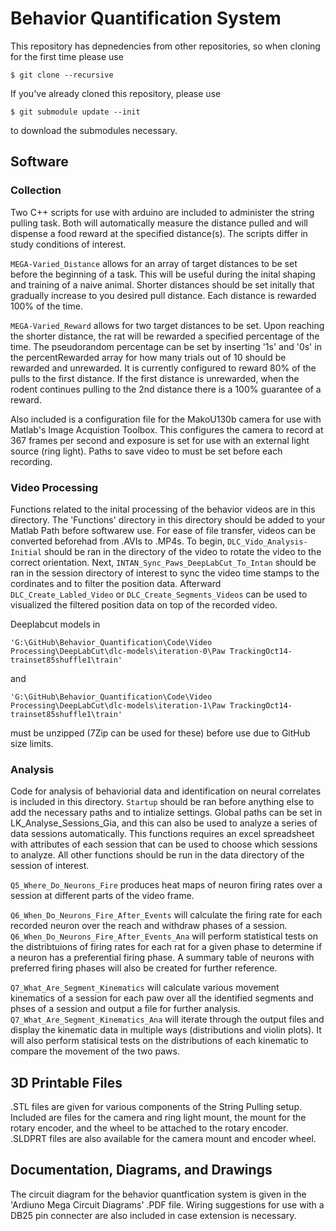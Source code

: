 <h1>Behavior Quantification System</h1>

This repository has depnedencies from other repositories, so when cloning for the first time please use 

	$ git clone --recursive

If you've already cloned this repository, please use 
	
	$ git submodule update --init
to download the submodules necessary.



<h2>Software</h2>
	
<h3>Collection</h3>
	<p>Two C++ scripts for use with arduino are included to administer the string pulling task. Both will automatically measure the distance pulled and will dispense a food reward at the specified distance(s). The scripts differ in study conditions of interest. </p>
	<p><code>MEGA-Varied_Distance</code> allows for an array of target distances to be set before the beginning of a task. This will be useful during the inital shaping and training of a naive animal. Shorter distances should be set initally that gradually increase to you desired pull distance. Each distance is rewarded 100% of the time.</p>
	<p><code>MEGA-Varied_Reward</code> allows for two target distances to be set. Upon reaching the shorter distance, the rat will be rewarded a specified percentage of the time. The pseudorandom percentage can be set by inserting '1s' and '0s' in the percentRewarded array for how many trials out of 10 should be rewarded and unrewarded. It is currently configured to reward 80% of the pulls to the first distance. If the first distance is unrewarded, when the rodent continues pulling to the 2nd distance there is a 100% guarantee of a reward.</p>
	<p>Also included is a configuration file for the MakoU130b camera for use with Matlab's Image Acquistion Toolbox. This configures the camera to record at 367 frames per second and exposure is set for use with an external light source (ring light). Paths to save video to must be set before each recording.</p>


<h3>Video Processing</h3>
	<p>Functions related to the inital processing of the behavior videos are in this directory. The 'Functions' directory in this directory should be added to your Matlab Path before softwarew use. For ease of file transfer, videos can be converted beforehad from .AVIs to .MP4s. To begin, <code>DLC_Vido_Analysis-Initial</code> should be ran in the directory of the video to rotate the video to the correct orientation. Next, <code>INTAN_Sync_Paws_DeepLabCut_To_Intan</code> should be ran in the session directory of interest to sync the video time stamps to the cordinates and to filter the position data. Afterward <code>DLC_Create_Labled_Video</code> or <code>DLC_Create_Segments_Videos</code> can be used to visualized the filtered position data on top of the recorded video.</p>

Deeplabcut models in 

	'G:\GitHub\Behavior_Quantification\Code\Video Processing\DeepLabCut\dlc-models\iteration-0\Paw TrackingOct14-trainset85shuffle1\train'

and

	'G:\GitHub\Behavior_Quantification\Code\Video Processing\DeepLabCut\dlc-models\iteration-1\Paw TrackingOct14-trainset85shuffle1\train' 
	
must be unzipped (7Zip can be used for these) before use due to GitHub size limits.
	

<h3>Analysis</h3>
	<p>Code for analysis of behaviorial data and identification on neural correlates is included in this directory. <code>Startup</code> should be ran before anything else to add the necessary paths and to intialize settings. Global paths can be set in LK_Analyse_Sessions_Gia, and this can also be used to analyze a series of data sessions automatically. This functions requires an excel spreadsheet with attributes of each session that can be used to choose which sessions to analyze. All other functions should be run in the data directory of the session of interest.</p>
	<p><code>Q5_Where_Do_Neurons_Fire</code>  produces heat maps of neuron firing rates over a session at different parts of the video frame.</p>
	<p><code>Q6_When_Do_Neurons_Fire_After_Events</code> will calculate the firing rate for each recorded neuron over the reach and withdraw phases of a session. <code>Q6_When_Do_Neurons_Fire_After_Events_Ana</code> will perform statistical tests on the distribtuions of firing rates for each rat for a given phase to determine if a neuron has a preferential firing phase. A summary table of neurons with preferred firing phases will also be created for further reference.</p> 
	<p><code>Q7_What_Are_Segment_Kinematics</code> will calculate various movement kinematics of a session for each paw over all the identified segments and phses of a session and output a file for further analysis. <code>Q7_What_Are_Segment_Kinematics_Ana</code> will iterate through the output files and display the kinematic data in multiple ways (distributions and violin plots). It will also perform statisical tests on the distributions of each kinematic to compare the movement of the two paws.</p>



<h2>3D Printable Files</h2>
	<p>.STL files are given for various components of the String Pulling setup. Included are files for the camera and ring light mount, the mount for the rotary encoder, and the wheel to be attached to the rotary encoder. .SLDPRT files are also available for the camera mount and encoder wheel.</p>


<h2>Documentation, Diagrams, and Drawings</h2>
	<p>The circuit diagram for the behavior quantfication system is given in the 'Ardiuno Mega Circuit Diagrams' .PDF file. Wiring suggestions for use with a DB25 pin connecter are also included in case extension is necessary.</p>







